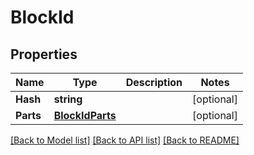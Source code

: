 # BlockId

## Properties

Name | Type | Description | Notes
------------ | ------------- | ------------- | -------------
**Hash** | **string** |  | [optional] 
**Parts** | [**BlockIdParts**](BlockID_parts.md) |  | [optional] 

[[Back to Model list]](../README.md#documentation-for-models) [[Back to API list]](../README.md#documentation-for-api-endpoints) [[Back to README]](../README.md)


